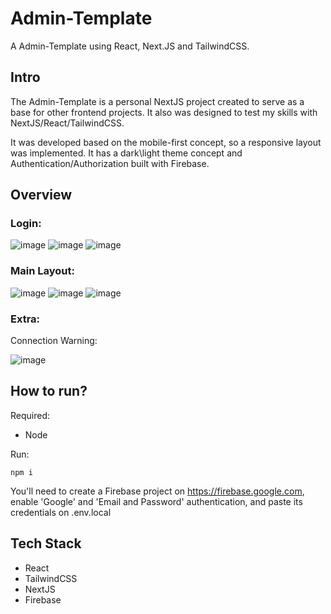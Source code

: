# Admin-Template
A Admin-Template using React, Next.JS and TailwindCSS.

## Intro
The Admin-Template is a personal NextJS project created to serve as a base for other frontend projects. It also was designed to test my skills with NextJS/React/TailwindCSS.

It was developed based on the mobile-first concept, so a responsive layout was implemented. It has a dark\light theme concept and Authentication/Authorization built with Firebase.

## Overview

### Login:
![image](https://github.com/Lucas-Mol/Admin-Template/assets/93149981/48985fcc-52e9-4050-a869-9e20c3343461)
![image](https://github.com/Lucas-Mol/Admin-Template/assets/93149981/89dd046c-3258-4b96-8889-32d11e111487)
![image](https://github.com/Lucas-Mol/Admin-Template/assets/93149981/cde3e0fb-9830-441e-bb3e-7fc6dca727ec)


### Main Layout:
![image](https://github.com/Lucas-Mol/Admin-Template/assets/93149981/322e98b5-2b16-4139-86ec-d6a11291b55c)
![image](https://github.com/Lucas-Mol/Admin-Template/assets/93149981/cb40d22e-28fe-46e3-8c64-179519865be4)
![image](https://github.com/Lucas-Mol/Admin-Template/assets/93149981/21806055-7b0d-42ce-a476-71015b0ffef3)

### Extra:
Connection Warning:

![image](https://github.com/Lucas-Mol/Admin-Template/assets/93149981/f5cd2c9d-314b-454b-81a7-6eeedea84989)

## How to run?
Required:
- Node

Run: 
```
npm i
```
You'll need to create a Firebase project on <a href='https://firebase.google.com'>https://firebase.google.com</a>, enable 'Google' and 'Email and Password' authentication, and paste its credentials on .env.local

## Tech Stack

- React
- TailwindCSS
- NextJS
- Firebase
